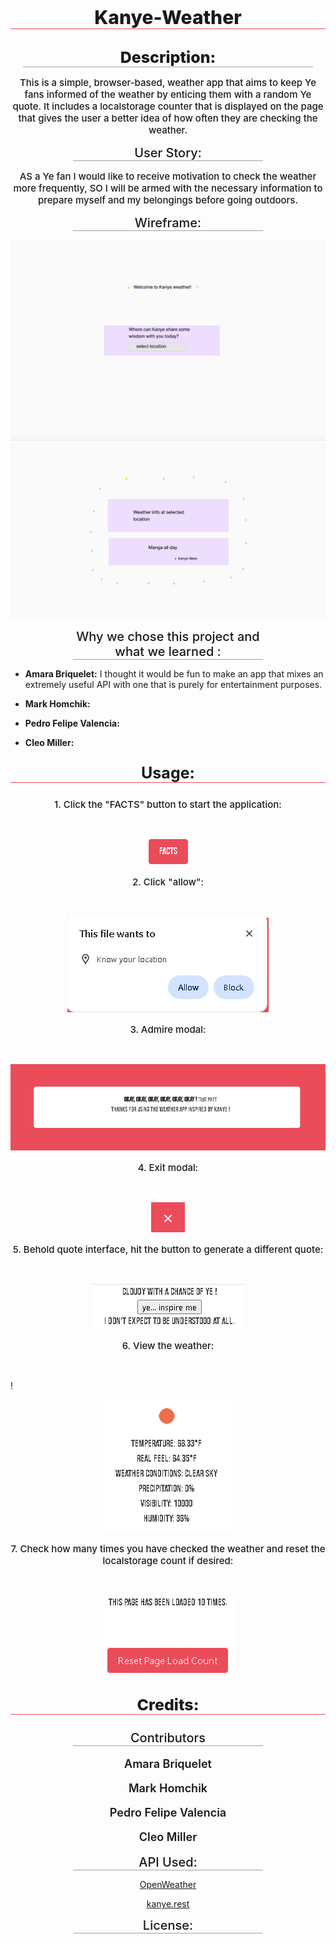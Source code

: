 <p style="text-align:center; border-bottom: 1px #ea4c5a solid; font-weight:800; font-size:30px">Kanye-Weather</p>



<p style="text-align:center; border-bottom: 1px #95a5a6 solid; font-weight:800; font-size:25px; margin: 0 20px 0 20px;">Description:</p>

<p style="text-align:center; font-size:15px; font-weight:500;">This is a simple, browser-based, weather app that aims to keep Ye fans informed of the weather by enticing them with a random Ye quote. It includes a localstorage counter that is displayed on the page that gives the user a better idea of how often they are checking the weather. </p>

<p style="text-align:center; border-bottom: 1px #95a5a6 solid; font-weight:500; margin:10px 100px 10px 100px; font-size:20px">User Story:</p>

<p style="text-align:center; font-size:15px; font-weight:500;">AS a Ye fan I would like to receive motivation to check the weather more frequently,
SO I will be armed with the necessary information to prepare myself and my belongings before going outdoors.</P>

<p style="text-align:center; border-bottom: 1px #95a5a6 solid; font-weight:500; margin:10px 100px 10px 100px; font-size:20px">Wireframe:</p>

![Kanye Weather img 1](./assets/images/Kanye%20wirefraame%20pg1.png)
![Kanye Weather img 2](./assets/images/Kanye%20wireframe%20pg2.png)

<p style="text-align:center; border-bottom: 1px #95a5a6 solid; font-weight:500; margin:10px 100px 10px 100px; font-size:20px">Why we chose this project and what we learned :</p>

- **Amara Briquelet:** I thought it would be fun to make an app that mixes an extremely useful API with one that is purely for entertainment purposes.

- **Mark Homchik:**
- **Pedro Felipe Valencia:**
- **Cleo Miller:**

<p style="text-align:center; border-bottom: 1px #ea4c5a solid; font-weight:700; font-size:25px">Usage:</p>

<p style="text-align:center; font-size: 15px; font-weight: 500;">1. Click the "FACTS" button to start the application:</p>
<br>

 <p align="center">
  <img src="assets\images\README1.PNG" />
</p> 

<p style="text-align:center; font-size: 15px; font-weight: 500;">2. Click "allow": </p>
<br>

<p align="center">
  <img src="assets\images\README2.png" />
</p>

<p style="text-align:center; font-size: 15px; font-weight: 500;">3. Admire modal:</p>
 <br>

 <p align="center">
  <img src="assets\images\README3.PNG" />
</p>

<p style="text-align:center; font-size: 15px; font-weight: 500;">4. Exit modal:</p>
<br>

 <p align="center">
  <img src="assets\images\README4.PNG" />
</p>

<p style="text-align:center; font-size: 15px; font-weight: 500;">5. Behold quote interface, hit the button to generate a different quote:</p>
<br>

 <p align="center">
  <img src="assets\images\README5.PNG" />
</p>

<p style="text-align:center; font-size: 15px; font-weight: 500;">6. View the weather: </p>
<br>

!<p align="center">
  <img src="assets\images\README6.PNG" />
</p>

<p style="text-align:center; font-size: 15px; font-weight: 500;">7. Check how many times you have checked the weather and reset the localstorage count if desired:</p>
<br>

<p align="center">
  <img src="assets\images\README7.PNG"/>
</p>




<p style="text-align:center; border-bottom: 1px #ea4c5a solid; font-weight:800; font-size:25px">Credits:</p>

<p style="text-align:center; border-bottom: 1px #95a5a6 solid; font-weight:500; margin:10px 100px 10px 100px; font-size:20px">Contributors</p>

<p align="center" style="font-size:18px; font-weight:600;">Amara Briquelet</p>
<p align="center" style="font-size:18px; font-weight:600;">Mark Homchik</p>
<p align="center" style="font-size:18px; font-weight:600;">Pedro Felipe Valencia</p>
<p align="center" style="font-size:18px; font-weight:600;">Cleo Miller</p>

 <p style="text-align:center; border-bottom: 1px #95a5a6 solid; font-weight:500; margin:10px 100px 10px 100px; font-size:20px">API Used:</p> 
<p align="center"><a href="https://openweathermap.org/forecast5#geo5">OpenWeather</a> </p>
<p align="center"><a href="https://kanye.rest/">kanye.rest</a> </p>

<p style="text-align:center; border-bottom: 1px #95a5a6 solid; font-weight:500; margin:10px 100px 10px 100px; font-size:20px"> License: </p>



